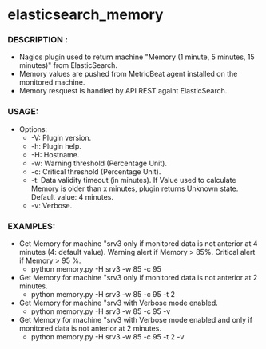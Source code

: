# elasticsearch_memory

### DESCRIPTION :
  * Nagios plugin used to return machine "Memory (1 minute, 5 minutes, 15 minutes)" from ElasticSearch.
  * Memory values are pushed from MetricBeat agent installed on the monitored machine.
  * Memory resquest is handled by API REST againt ElasticSearch.

### USAGE:
  * Options:
    * -V: Plugin version.
    * -h: Plugin help.
    * -H: Hostname.
    * -w: Warning threshold (Percentage Unit).
    * -c: Critical threshold (Percentage Unit).
    * -t: Data validity timeout (in minutes). If Value used to calculate Memory is older than x minutes, plugin returns Unknown state. Default value: 4 minutes.
    * -v: Verbose.

### EXAMPLES: 
  * Get Memory for machine "srv3 only if monitored data is not anterior at 4 minutes (4: default value). Warning alert if Memory > 85%. Critical alert if Memory > 95 %.
    * python memory.py -H srv3 -w 85 -c 95
  * Get Memory for machine "srv3 only if monitored data is not anterior at 2 minutes. 
    * python memory.py -H srv3 -w 85 -c 95 -t 2
  * Get Memory for machine "srv3 with Verbose mode enabled.
    * python memory.py -H srv3 -w 85 -c 95 -v
  * Get Memory for machine "srv3 with Verbose mode enabled and only if monitored data is not anterior at 2 minutes. 
    * python memory.py -H srv3 -w 85 -c 95 -t 2 -v


